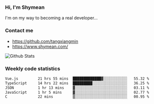 ### Hi, I'm Shymean

I'm on my way to becoming a real developer...

### Contact me

- <https://github.com/tangxiangmin>
- <https://www.shymean.com/>

![Github Stats](https://github-readme-stats.vercel.app/api?username=tangxiangmin&show_icons=true&theme=dark)


###  Weekly code statistics

<!--START_SECTION:waka-->

```txt
Vue.js         21 hrs 55 mins  █████████████▓░░░░░░░░░░░   55.32 %
TypeScript     14 hrs 22 mins  █████████░░░░░░░░░░░░░░░░   36.25 %
JSON           1 hr 13 mins    ▓░░░░░░░░░░░░░░░░░░░░░░░░   03.11 %
JavaScript     1 hr 5 mins     ▓░░░░░░░░░░░░░░░░░░░░░░░░   02.77 %
C              22 mins         ▒░░░░░░░░░░░░░░░░░░░░░░░░   00.95 %
```

<!--END_SECTION:waka-->